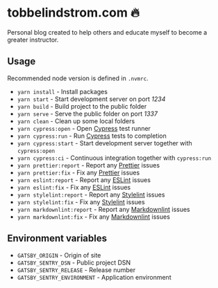 # tobbelindstrom.com :fire:

Personal blog created to help others and educate myself to become a greater instructor.

## Usage

Recommended node version is defined in `.nvmrc`.

- `yarn install` - Install packages
- `yarn start` - Start development server on port *1234*
- `yarn build` - Build project to the public folder
- `yarn serve` - Serve the public folder on port *1337*
- `yarn clean` - Clean up some local folders
- `yarn cypress:open` - Open [Cypress](https://www.cypress.io/) test runner
- `yarn cypress:run` - Run [Cypress](https://www.cypress.io/) tests to completion
- `yarn cypress:start` - Start development server together with `cypress:open`
- `yarn cypress:ci` - Continuous integration together with `cypress:run`
- `yarn prettier:report` - Report any [Prettier](https://prettier.io/) issues
- `yarn prettier:fix` - Fix any [Prettier](https://prettier.io/) issues
- `yarn eslint:report` - Report any [ESLint](https://eslint.org/) issues
- `yarn eslint:fix` - Fix any [ESLint](https://eslint.org/) issues
- `yarn stylelint:report` - Report any [Stylelint](https://stylelint.io/) issues
- `yarn stylelint:fix` - Fix any [Stylelint](https://stylelint.io/) issues
- `yarn markdownlint:report` - Report any [Markdownlint](https://github.com/DavidAnson/markdownlint/)
  issues
- `yarn markdownlint:fix` - Fix any [Markdownlint](https://github.com/DavidAnson/markdownlint/)
  issues

## Environment variables

- `GATSBY_ORIGIN` - Origin of site
- `GATSBY_SENTRY_DSN` - Public project DSN
- `GATSBY_SENTRY_RELEASE` - Release number
- `GATSBY_SENTRY_ENVIRONMENT` - Application environment

